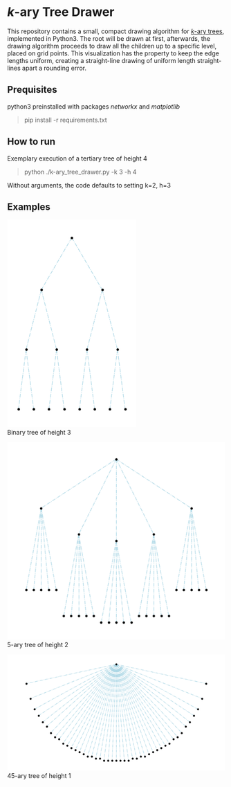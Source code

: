 # _k_-ary Tree Drawer

This repository contains a small, compact drawing algorithm for [_k_-ary trees](https://handwiki.org/wiki/K-ary_tree), implemented in Python3.
The root will be drawn at first, afterwards, the drawing algorithm proceeds to draw all the children up to a specific level, placed on grid points. 
This visualization has the property to keep the edge lengths uniform, creating a straight-line drawing of uniform length straight-lines apart a rounding error.

## Prequisites

python3 preinstalled with packages _networkx_ and _matplotlib_

> pip install -r requirements.txt 

## How to run

Exemplary execution of a tertiary tree of height 4

> python ./k-ary_tree_drawer.py -k 3 -h 4

Without arguments, the code defaults to setting k=2, h=3

## Examples

![Binary tree of height 3](https://github.com/CobbieCobbie/k-ary_tree_drawer/blob/main/graphics/k-2_h-3.png?raw=true "Binary tree of height 3")  
Binary tree of height 3

![5-ary tree of height 2](https://github.com/CobbieCobbie/k-ary_tree_drawer/blob/main/graphics/k-5_h-2.png?raw=true "5-ary tree of height 2")  
5-ary tree of height 2

![45-ary tree of height 1](https://github.com/CobbieCobbie/k-ary_tree_drawer/blob/main/graphics/k-45_h-1.png?raw=true "45-ary tree of height 1")  
45-ary tree of height 1

